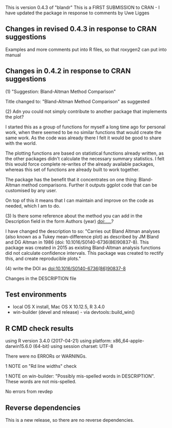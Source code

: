 This is version 0.4.3 of "blandr"
This is a FIRST SUBMISSION to CRAN - I have updated the package in response to 
comments by Uwe Ligges

## Changes in revised 0.4.3 in response to CRAN suggestions
Examples and more comments put into R files, so that roxygen2 can put into manual

## Changes in 0.4.2 in response to CRAN suggestions
(1) "Suggestion: Bland-Altman Method Comparison"

Title changed to: "Bland-Altman Method Comparison" as suggested

(2) Adn you could not simply contribute to another package that implements
the plot?

I started this as a group of functions for myself a long time ago for personal work, when there seemed to be no similar functions that would create the same work. As the code was already there I felt it would be good to share with the world.

The plotting functions are based on statistical functions already written, as the other packages didn't calculate the necessary summary statistics. I felt this would force complete re-writes of the already available packages, whereas this set of functions are already built to work together.

The package has the benefit that it concentrates on one thing: Bland-Altman method comparisons. Further it outputs ggplot code that can be customised by any user.

On top of this it means that I can maintain and improve on the code as needed, which I am to do.

(3) Is there some reference about the method you can add in the Description
field in the form Authors (year) <doi:.....>?

I have changed the description to so: "Carries out Bland Altman analyses (also known as a Tukey mean-difference plot) as described by JM Bland and DG Altman in 1986 (doi: 10.1016/S0140-6736(86)90837-8). This package was created in 2015 as existing Bland-Altman analysis functions did not calculate confidence intervals. This package was created to rectify this,  and create reproducible plots."

(4) write the DOI as <doi:10.1016/S0140-6736(86)90837-8>

Changes in the DESCRIPTION file

## Test environments
* local OS X install, Mac OS X 10.12.5, R 3.4.0
* win-builder (devel and release) - via devtools::build_win()

## R CMD check results
using R version 3.4.0 (2017-04-21)
using platform: x86_64-apple-darwin15.6.0 (64-bit)
using session charset: UTF-8

There were no ERRORs or WARNINGs.

1 NOTE on "Rd line widths" check

1 NOTE on win-builder: "Possibly mis-spelled words in DESCRIPTION". These words are not mis-spelled.

No errors from revdep

## Reverse dependencies

This is a new release, so there are no reverse dependencies.
